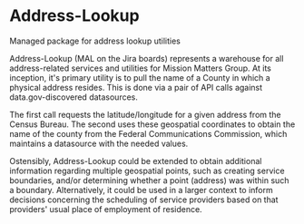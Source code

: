 # Address-Lookup
Managed package for address lookup utilities

Address-Lookup (MAL on the Jira boards) represents a warehouse for all address-related services and utilities for Mission Matters Group.  At its inception, it's primary utility is to pull the name of a County in which a physical address resides.  This is done via a pair of API calls against data.gov-discovered datasources.

The first call requests the latitude/longitude for a given address from the Census Bureau.  The second uses these geospatial coordinates to obtain the name of the county from the Federal Communications Commission, which maintains a datasource with the needed values.

Ostensibly, Address-Lookup could be extended to obtain additional information regarding multiple geospatial points, such as creating service boundaries, and/or determining whether a point (address) was within such a boundary.  Alternatively, it could be used in a larger context to inform decisions concerning the scheduling of service providers based on that providers' usual place of employment of residence.
